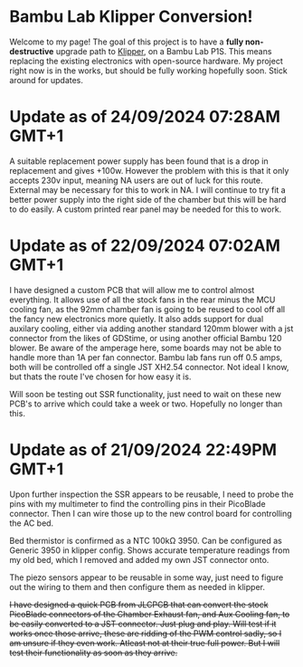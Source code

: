 # Bambu Lab Klipper Conversion!

Welcome to my page! The goal of this project is to have a **fully non-destructive** upgrade path to [Klipper](https://www.klipper3d.org/), on a Bambu Lab P1S. This means replacing the existing electronics with open-source hardware. My project right now is in the works, but should be fully working hopefully soon. Stick around for updates.

# Update as of 24/09/2024 07:28AM GMT+1

A suitable replacement power supply has been found that is a drop in replacement and gives +100w. However the problem with this is that it only accepts 230v input, meaning NA users are out of luck for this route. External may be necessary for this to work in NA. I will continue to try fit a better power supply into the right side of the chamber but this will be hard to do easily. A custom printed rear panel may be needed for this to work.

# Update as of 22/09/2024 07:02AM GMT+1

I have designed a custom PCB that will allow me to control almost everything. It allows use of all the stock fans in the rear minus the MCU cooling fan, as the 92mm chamber fan is going to be reused to cool off all the fancy new electronics more quietly.
It also adds support for dual auxilary cooling, either via adding another standard 120mm blower with a jst connector from the likes of GDStime, or using another official Bambu 120 blower. Be aware of the amperage here, some boards may not be able to handle more than 1A per fan connector. Bambu lab fans run off 0.5 amps, both will be controlled off a single JST XH2.54 connector. Not ideal I know, but thats the route I've chosen for how easy it is.

Will soon be testing out SSR functionality, just need to wait on these new PCB's to arrive which could take a week or two. Hopefully no longer than this.

# Update as of 21/09/2024 22:49PM GMT+1

Upon further inspection the SSR appears to be reusable, I need to probe the pins with my multimeter to find the controlling pins in their PicoBlade connector. Then I can wire those up to the new control board for controlling the AC bed.

Bed thermistor is confirmed as a NTC 100kΩ 3950. Can be configured as Generic 3950 in klipper config. Shows accurate temperature readings from my old bed, which I removed and added my own JST connector onto.

The piezo sensors appear to be reusable in some way, just need to figure out the wiring to them and then configure them as needed in klipper.

~~I have designed a quick PCB from JLCPCB that can convert the stock PicoBlade connectors of the Chamber Exhaust fan, and Aux Cooling fan, to be easily converted to a JST connector. Just plug and play. Will test if it works once those arrive, these are ridding of the PWM control sadly, so I am unsure if they even work. Atleast not at their true full power. But I will test their functionality as soon as they arrive.~~
